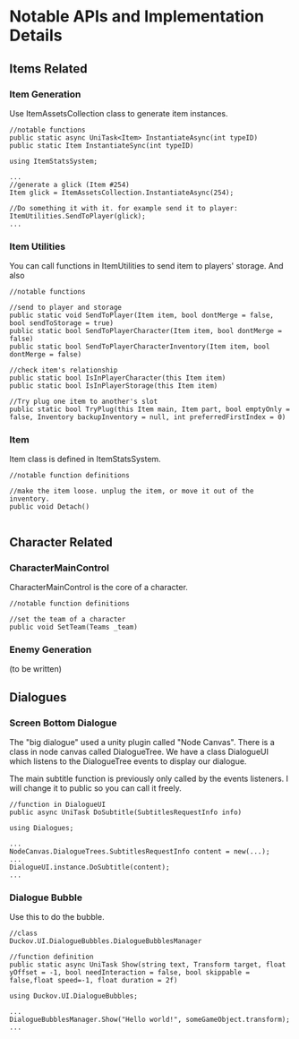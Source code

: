 # Notable APIs and Implementation Details

## Items Related

### Item Generation

Use ItemAssetsCollection class to generate item instances.

```
//notable functions
public static async UniTask<Item> InstantiateAsync(int typeID)
public static Item InstantiateSync(int typeID) 
```

```
using ItemStatsSystem;

...
//generate a glick (Item #254)
Item glick = ItemAssetsCollection.InstantiateAsync(254);

//Do something it with it. for example send it to player:
ItemUtilities.SendToPlayer(glick);
...

```

### Item Utilities

You can call functions in ItemUtilities to send item to players' storage.
And also

```
//notable functions

//send to player and storage
public static void SendToPlayer(Item item, bool dontMerge = false, bool sendToStorage = true)
public static bool SendToPlayerCharacter(Item item, bool dontMerge = false)
public static bool SendToPlayerCharacterInventory(Item item, bool dontMerge = false)

//check item's relationship
public static bool IsInPlayerCharacter(this Item item)
public static bool IsInPlayerStorage(this Item item)

//Try plug one item to another's slot
public static bool TryPlug(this Item main, Item part, bool emptyOnly = false, Inventory backupInventory = null, int preferredFirstIndex = 0)
```

### Item

Item class is defined in ItemStatsSystem.


```
//notable function definitions

//make the item loose. unplug the item, or move it out of the inventory.
public void Detach()


```

## Character Related

### CharacterMainControl
CharacterMainControl is the core of a character.

```
//notable function definitions

//set the team of a character
public void SetTeam(Teams _team)
```

### Enemy Generation

(to be written)

## Dialogues

### Screen Bottom Dialogue

The "big dialogue" used a unity plugin called "Node Canvas".
There is a class in node canvas called DialogueTree.
We have a class DialogueUI which listens to the DialogueTree events to display our dialogue.

The main subtitle function is previously only called by the events listeners. I will change it to public so you can call it freely.

```
//function in DialogueUI
public async UniTask DoSubtitle(SubtitlesRequestInfo info)
```

```
using Dialogues;

...
NodeCanvas.DialogueTrees.SubtitlesRequestInfo content = new(...);
...
DialogueUI.instance.DoSubtitle(content);
...

```
### Dialogue Bubble
Use this to do the bubble.

```
//class
Duckov.UI.DialogueBubbles.DialogueBubblesManager

//function definition
public static async UniTask Show(string text, Transform target, float yOffset = -1, bool needInteraction = false, bool skippable = false,float speed=-1, float duration = 2f)
```

```
using Duckov.UI.DialogueBubbles;

...
DialogueBubblesManager.Show("Hello world!", someGameObject.transform);
...
```
